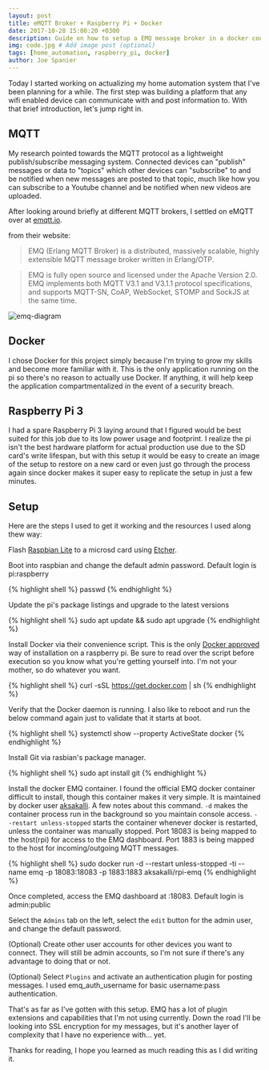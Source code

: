 ```yaml
---
layout: post
title: eMQTT Broker + Raspberry Pi + Docker
date: 2017-10-28 15:00:20 +0300
description: Guide on how to setup a EMQ message broker in a docker container on a raspberry pi 3 for home automation and IoT experimentation. # Add post description (optional)
img: code.jpg # Add image post (optional)
tags: [home_automation, raspberry_pi, docker]
author: Joe Spanier
---
```

Today I started working on actualizing my home automation system that I've been planning for a while. The first step was building a platform that any wifi enabled device can communicate with and post information to. With that brief introduction, let's jump right in.

## MQTT
My research pointed towards the MQTT protocol as a lightweight publish/subscribe messaging system. Connected devices can "publish" messages or data to "topics" which other devices can "subscribe" to and be notified when new messages are posted to that topic, much like how you can subscribe to a Youtube channel and be notified when new videos are uploaded.

After looking around briefly at different MQTT brokers, I settled on eMQTT over at [emqtt.io](http://emqtt.io/).

from their website:
>EMQ (Erlang MQTT Broker) is a distributed, massively scalable, highly extensible MQTT message broker written in Erlang/OTP.

>EMQ is fully open source and licensed under the Apache Version 2.0. EMQ implements both MQTT V3.1 and V3.1.1 protocol specifications, and supports MQTT-SN, CoAP, WebSocket, STOMP and SockJS at the same time.

![emq-diagram]({{site.baseurl}}/assets/img/EMQTT.png)


## Docker
I chose Docker for this project simply because I'm trying to grow my skills and become more familiar with it. This is the only application running on the pi so there's no reason to actually use Docker. If anything, it will help keep the application compartmentalized in the event of a security breach.


## Raspberry Pi 3
I had a spare Raspberry Pi 3 laying around that I figured would be best suited for this job due to its low power usage and footprint. I realize the pi isn't the best hardware platform for actual production use due to the SD card's write lifespan, but with this setup it would be easy to create an image of the setup to restore on a new card or even just go through the process again since docker makes it super easy to replicate the setup in just a few minutes.


## Setup

Here are the steps I used to get it working and the resources I used along thew way:

Flash [Raspbian Lite](https://www.raspberrypi.org/downloads/raspbian/) to a microsd card using [Etcher](https://etcher.io/).

Boot into raspbian and change the default admin password. Default login is pi:raspberry

{% highlight shell %}
passwd
{% endhighlight %}

Update the pi's package listings and upgrade to the latest versions

{% highlight shell %}
sudo apt update && sudo apt upgrade
{% endhighlight %}

Install Docker via their convenience script. This is the only [Docker approved](https://docs.docker.com/engine/installation/linux/docker-ce/debian/#set-up-the-repository) way of installation on a raspberry pi. Be sure to read over the script before execution so you know what you're getting yourself into. I'm not your mother, so do whatever you want.

{% highlight shell %}
curl -sSL https://get.docker.com | sh
{% endhighlight %}

Verify that the Docker daemon is running. I also like to reboot and run the below command again just to validate that it starts at boot.

{% highlight shell %}
systemctl show --property ActiveState docker
{% endhighlight %}

Install Git via rasbian's package manager.

{% highlight shell %}
sudo apt install git
{% endhighlight %}

Install the docker EMQ container. I found the official EMQ docker container difficult to install, though this container makes it very simple. It is maintained by docker user [aksakalli](https://hub.docker.com/r/aksakalli/rpi-emq/).
A few notes about this command. `-d` makes the container process run in the background so you maintain console access. `--restart unless-stopped` starts the container whenever docker is restarted, unless the container was manually stopped. Port 18083 is being mapped to the host(rpi) for access to the EMQ dashboard.  Port 1883 is being mapped to the host for incoming/outgoing MQTT messages.

{% highlight shell %}
sudo docker run -d --restart unless-stopped -ti --name emq -p 18083:18083 -p 1883:1883 aksakalli/rpi-emq
{% endhighlight %}

Once completed, access the EMQ dashboard at <insert rpi ip address here>:18083. Default login is admin:public

Select the `Admins` tab on the left, select the `edit` button for the admin user, and change the default password.

(Optional) Create other user accounts for other devices you want to connect. They will still be admin accounts, so I'm not sure if there's any advantage to doing that or not.

(Optional) Select `Plugins` and activate an authentication plugin for posting messages. I used emq_auth_username for basic username:pass authentication.



That's as far as I've gotten with this setup. EMQ has a lot of plugin extensions and capabilities that I'm not using currently. Down the road I'll be looking into SSL encryption for my messages, but it's another layer of complexity that I have no experience with... yet.

Thanks for reading, I hope you learned as much reading this as I did writing it.

